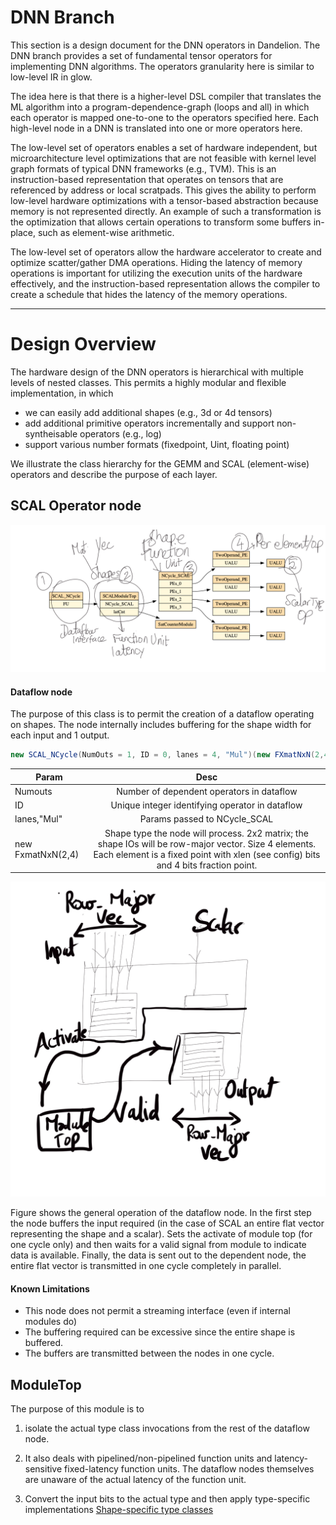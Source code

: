 # DNN Branch

This section is a design document for the DNN operators in Dandelion.
The DNN branch provides a set of fundamental tensor operators for implementing DNN algorithms. The operators granularity here is similar to low-level IR in glow.

The idea here is that there is a higher-level DSL compiler that translates the ML algorithm into a program-dependence-graph (loops and all) in which each operator is mapped one-to-one to the operators specified here. Each high-level node in a DNN is translated into one or more operators here.

The low-level set of operators enables a set of hardware independent, but microarchitecture level optimizations that are not feasible with kernel level graph formats of typical DNN frameworks (e.g., TVM). This is an instruction-based representation that operates on tensors that are referenced by address or local scratpads. This gives the ability to perform low-level hardware optimizations with a tensor-based abstraction because memory is not represented directly. An example of such a transformation is the optimization that allows certain operations to transform some buffers in-place, such as element-wise arithmetic.

The low-level set of operators allow the hardware accelerator to create and optimize scatter/gather DMA operations. Hiding the latency of memory operations is important for utilizing the execution units of the hardware effectively, and the instruction-based representation allows the compiler to create a schedule that hides the latency of the memory operations.

---

# Design Overview

The hardware design of the DNN operators is hierarchical with multiple levels of nested classes. This permits a highly modular and flexible implementation, in which

- we can easily add additional shapes (e.g., 3d or 4d tensors)
- add additional primitive operators incrementally and support non-syntheisable operators (e.g., log)
- support various number formats (fixedpoint, Uint, floating point)

We illustrate the class hierarchy for the GEMM and SCAL (element-wise) operators and describe the purpose of each layer.

## SCAL Operator node

![](./images/SCAL_NCycle_hierarchy.png)

#### Dataflow node

The purpose of this class is to permit the creation of a dataflow operating on shapes. The node internally includes buffering for the shape width for each input and 1 output. 

```scala
new SCAL_NCycle(NumOuts = 1, ID = 0, lanes = 4, "Mul")(new FXmatNxN(2,4)))
```

| Param             |                                                                                            Desc                                                                                             |
| ----------------- | :-----------------------------------------------------------------------------------------------------------------------------------------------------------------------------------------: |
| Numouts           |                                                                          Number of dependent operators in dataflow                                                                          |
| ID                |                                                                       Unique integer identifying operator in dataflow                                                                       |
| lanes,"Mul"       |                                                                                Params passed to NCycle_SCAL                                                                                 |
| new FxmatNxN(2,4) | Shape type the node will process. 2x2 matrix; the shape IOs will be row-major vector. Size 4 elements. Each element is a fixed point with xlen (see config) bits and 4 bits fraction point. |


![](./images/arch-scal.png)

Figure shows the general operation of the dataflow node. In the first step the node buffers the input required (in the case of SCAL an entire flat vector representing the shape and a scalar). Sets the activate of module top (for one cycle only) and then waits for a valid signal from module to indicate data is available. Finally, the data is sent out to the dependent node, the entire flat vector is transmitted in one cycle completely in parallel. 

#### Known Limitations
- This node does not permit a streaming interface (even if internal modules do)
-  The buffering required can be excessive since the entire shape is buffered.
- The buffers are transmitted between the nodes in one cycle. 

## ModuleTop ##

The purpose of this module is to 

1. isolate the actual type class invocations from the rest of the dataflow node. 

 2. It also deals with pipelined/non-pipelined function units and latency-sensitive fixed-latency function units. The dataflow nodes themselves are unaware of the actual latency of the function unit.
 3. Convert the input bits to the actual type and then apply type-specific implementations [Shape-specific type classes](../src/main/scala/dnn/types)
 
